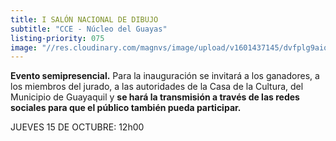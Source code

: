 ```yaml
---
title: I SALÓN NACIONAL DE DIBUJO
subtitle: "CCE - Núcleo del Guayas"
listing-priority: 075
image: "//res.cloudinary.com/magnvs/image/upload/v1601437145/dvfplg9aiqgpfx28m17w.jpg"
---
```


**Evento semipresencial.** Para la inauguración se invitará a los ganadores, a los miembros del jurado, a las autoridades de la Casa de la Cultura, del Municipio de Guayaquil y **se hará la transmisión a través de las redes sociales para que el público también pueda participar.**

JUEVES 15 DE OCTUBRE: 12h00
